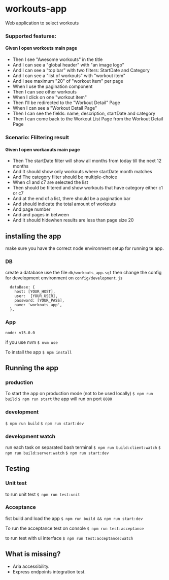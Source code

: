 # workouts-app
Web application to select workouts

### Supported features:

#### Given I open workouts main page
- Then I see "Awesome workouts" in the title
- And I can see a "global header" with "an image logo"
- And I can see a "top bar" with two filters: StartDate and Category
- And I can see a "list of workouts" with "workout item"
- And I see maximum "20" of "workout item" per page
- When I use the pagination component
- Then I can see other workouts
- When I click on one "workout item"
- Then I'll be redirected to the "Workout Detail" Page
- When I can see a "Workout Detail Page"
- Then I can see the fields: name, description, startDate and category
- Then I can come back to the Workout List Page from the Workout Detail Page

### Scenario: Fliltering result

#### Given I open workaouts main page
- Then The startDate filter will show all months from today till the next 12 months
- And It should show only workouts where startDate month matches
- And The category filter should be multiple-choice
- When c1 and c7 are selected the list
- Then should be filtered and show workouts that have category either c1 or c7
- And at the end of a list, there should be a pagination bar
- And should indicate the total amount of workouts
- And page number
- And and pages in between
- And It should hidewhen results are less than page size 20

## installing the app

make sure you have the correct node environment setup for running te app.

### DB
create a database use the file `db/workouts_app.sql`
then change the config for development  environment on `config/development.js`

```
  dataBase: {
    host: [YOUR_HOST],
    user:  [YOUR_USER],
    password: [YOUR_PASS],
    name: 'workouts_app',
  },
```
### App

`node: v15.0.0` 

if you use nvm 
`$ nvm use`


To install the app
`$ npm install`

## Running the app



### production

To start the app on production mode (not to be used locally)
`$ npm run build`
`$ npm run start`
the app will run on port `8080`

### development
`$ npm run build`
`$ npm run start:dev`

### development watch
run each task on separated bash terminal
`$ npm run build:client:watch`
`$ npm run build:server:watch`
`$ npm run start:dev`

## Testing
### Unit test
to run unit test
`$ npm run test:unit`
### Acceptance 
fist build and load the app
`$ npm run build && npm run start:dev`

To run the acceptance test on console
`$ npm run test:acceptance`

to run test with ui interface
`$ npm run test:acceptance:watch`

## What is missing?
- Aria accessibility.
- Express endpoints integration test.
